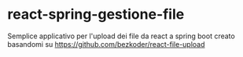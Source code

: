 # react-spring-gestione-file
Semplice applicativo per l'upload dei file da react a spring boot creato basandomi su https://github.com/bezkoder/react-file-upload
